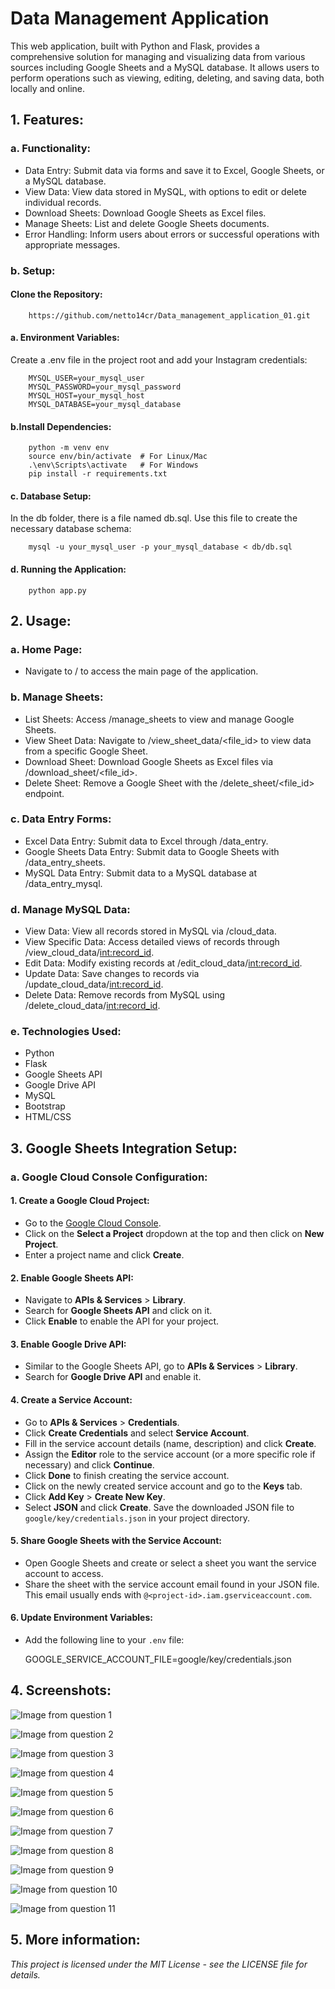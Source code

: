 
# Data Management Application

This web application, built with Python and Flask, provides a comprehensive solution for managing and visualizing data from various sources including Google Sheets and a MySQL database. It allows users to perform operations such as viewing, editing, deleting, and saving data, both locally and online.


## 1. Features:

### a. Functionality:

- Data Entry: Submit data via forms and save it to Excel, Google Sheets, or a MySQL database.
- View Data: View data stored in MySQL, with options to edit or delete individual records.
- Download Sheets: Download Google Sheets as Excel files.
- Manage Sheets: List and delete Google Sheets documents.
- Error Handling: Inform users about errors or successful operations with appropriate messages.

### b. Setup:

#### Clone the Repository:

        https://github.com/netto14cr/Data_management_application_01.git

#### a. Environment Variables:
Create a .env file in the project root and add your Instagram credentials:

        MYSQL_USER=your_mysql_user
        MYSQL_PASSWORD=your_mysql_password
        MYSQL_HOST=your_mysql_host
        MYSQL_DATABASE=your_mysql_database


#### b.Install Dependencies:
        python -m venv env
        source env/bin/activate  # For Linux/Mac
        .\env\Scripts\activate   # For Windows
        pip install -r requirements.txt

#### c. Database Setup:
In the db folder, there is a file named db.sql. Use this file to create the necessary database schema:
        
        mysql -u your_mysql_user -p your_mysql_database < db/db.sql


#### d. Running the Application:
        python app.py



## 2. Usage:

### a. Home Page:

- Navigate to / to access the main page of the application.

### b. Manage Sheets:

- List Sheets: Access /manage_sheets to view and manage Google Sheets.
- View Sheet Data: Navigate to /view_sheet_data/<file_id> to view data from a specific Google Sheet.
- Download Sheet: Download Google Sheets as Excel files via /download_sheet/<file_id>.
- Delete Sheet: Remove a Google Sheet with the /delete_sheet/<file_id> endpoint.

### c. Data Entry Forms:

- Excel Data Entry: Submit data to Excel through /data_entry.
- Google Sheets Data Entry: Submit data to Google Sheets with /data_entry_sheets.
- MySQL Data Entry: Submit data to a MySQL database at /data_entry_mysql.

### d. Manage MySQL Data:
- View Data: View all records stored in MySQL via /cloud_data.
- View Specific Data: Access detailed views of records through /view_cloud_data/<int:record_id>.
- Edit Data: Modify existing records at /edit_cloud_data/<int:record_id>.
- Update Data: Save changes to records via /update_cloud_data/<int:record_id>.
- Delete Data: Remove records from MySQL using /delete_cloud_data/<int:record_id>.

### e. Technologies Used:
- Python
- Flask
- Google Sheets API
- Google Drive API
- MySQL
- Bootstrap
- HTML/CSS

## 3. Google Sheets Integration Setup:

### a. Google Cloud Console Configuration:

#### 1. **Create a Google Cloud Project:**
   - Go to the [Google Cloud Console](https://console.cloud.google.com/).
   - Click on the **Select a Project** dropdown at the top and then click on **New Project**.
   - Enter a project name and click **Create**.

#### 2. **Enable Google Sheets API:**
   - Navigate to **APIs & Services** > **Library**.
   - Search for **Google Sheets API** and click on it.
   - Click **Enable** to enable the API for your project.

#### 3. **Enable Google Drive API:**
   - Similar to the Google Sheets API, go to **APIs & Services** > **Library**.
   - Search for **Google Drive API** and enable it.

#### 4. **Create a Service Account:**
   - Go to **APIs & Services** > **Credentials**.
   - Click **Create Credentials** and select **Service Account**.
   - Fill in the service account details (name, description) and click **Create**.
   - Assign the **Editor** role to the service account (or a more specific role if necessary) and click **Continue**.
   - Click **Done** to finish creating the service account.
   - Click on the newly created service account and go to the **Keys** tab.
   - Click **Add Key** > **Create New Key**.
   - Select **JSON** and click **Create**. Save the downloaded JSON file to `google/key/credentials.json` in your project directory.

#### 5. **Share Google Sheets with the Service Account:**
   - Open Google Sheets and create or select a sheet you want the service account to access.
   - Share the sheet with the service account email found in your JSON file. This email usually ends with `@<project-id>.iam.gserviceaccount.com`.

#### 6. **Update Environment Variables:**
   - Add the following line to your `.env` file:
        
        GOOGLE_SERVICE_ACCOUNT_FILE=google/key/credentials.json

## 4. Screenshots:

![Image from question 1](screenshots/screenshot1.png)

![Image from question 2](screenshots/screenshot2.png)

![Image from question 3](screenshots/screenshot3.png)

![Image from question 4](screenshots/screenshot4.png)

![Image from question 5](screenshots/screenshot5.png)

![Image from question 6](screenshots/screenshot6.png)

![Image from question 7](screenshots/screenshot7.png)

![Image from question 8](screenshots/screenshot8.png)

![Image from question 9](screenshots/screenshot9.png)

![Image from question 10](screenshots/screenshot10.png)

![Image from question 11](screenshots/screenshot11.png)


## 5. More information:
*This project is licensed under the MIT License - see the LICENSE file for details.*
